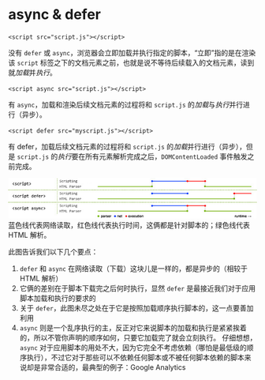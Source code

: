 # async & defer

`<script src="script.js"></script>`

没有 `defer` 或 `async`，浏览器会立即加载并执行指定的脚本，“立即”指的是在渲染该 `script` 标签之下的文档元素之前，也就是说不等待后续载入的文档元素，读到就*加载*并*执行*。

`<script async src="script.js"></script>`

有 `async`，加载和渲染后续文档元素的过程将和 `script.js` 的*加载*与*执行*并行进行（异步）。

`<script defer src="myscript.js"></script>`

有 defer，加载后续文档元素的过程将和 `script.js` 的*加载*并行进行（异步），但是 `script.js` 的*执行*要在所有元素解析完成之后，`DOMContentLoaded` 事件触发之前完成。

![](images/284aec5bb7f16b3ef4e7482110c5ddbb_articlex.jpg)
蓝色线代表网络读取，红色线代表执行时间，这俩都是针对脚本的；绿色线代表 HTML 解析。

此图告诉我们以下几个要点：

1. `defer` 和 `async` 在网络读取（下载）这块儿是一样的，都是异步的（相较于 HTML 解析）
2. 它俩的差别在于脚本下载完之后何时执行，显然 `defer` 是最接近我们对于应用脚本加载和执行的要求的
3. 关于 `defer`，此图未尽之处在于它是按照加载顺序执行脚本的，这一点要善加利用
4. `async` 则是一个乱序执行的主，反正对它来说脚本的加载和执行是紧紧挨着的，所以不管你声明的顺序如何，只要它加载完了就会立刻执行。
仔细想想，`async` 对于应用脚本的用处不大，因为它完全不考虑依赖（哪怕是最低级的顺序执行），不过它对于那些可以不依赖任何脚本或不被任何脚本依赖的脚本来说却是非常合适的，最典型的例子：Google Analytics